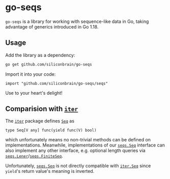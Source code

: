 # go-seqs

`go-seqs` is a library for working with sequence-like data in Go, taking advantage of generics introduced in Go 1.18.

## Usage

Add the library as a dependency:
```sh
go get github.com/siliconbrain/go-seqs
```

Import it into your code:
```golang
import "github.com/siliconbrain/go-seqs/seqs"
```

Use to your heart's delight!

## Comparision with [`iter`](https://pkg.go.dev/iter)

The [`iter`](https://pkg.go.dev/iter) package defines [`Seq`](https://pkg.go.dev/iter#Seq) as
```golang
type Seq[V any] func(yield func(V) bool)
```
which unfortunately means no non-trivial methods can be defined on implementations.
Meanwhile, implementations of our [`seqs.Seq`](https://pkg.go.dev/github.com/siliconbrain/go-seqs/seqs#Seq) interface can also implement any other interface, e.g. optional length queries via [`seqs.Lener`](https://pkg.go.dev/github.com/siliconbrain/go-seqs/seqs#Lener)/[`seqs.FiniteSeq`](https://pkg.go.dev/github.com/siliconbrain/go-seqs/seqs#FiniteSeq).

Unfortunately, [`seqs.Seq`](https://pkg.go.dev/github.com/siliconbrain/go-seqs/seqs#Seq) is not directly compatible with [`iter.Seq`](https://pkg.go.dev/iter#Seq) since `yield`'s return value's meaning is inverted.